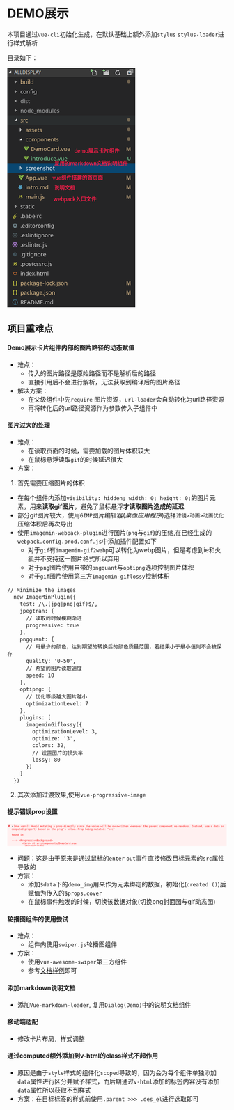 # DEMO展示
本项目通过`vue-cli`初始化生成，在默认基础上额外添加`stylus` `stylus-loader`进行样式解析

目录如下：

![](./screenshot/index.png)

## 项目重难点

#### Demo展示卡片组件内部的图片路径的动态赋值
- 难点：
  + 传入的图片路径是原始路径而不是解析后的路径
  + 直接引用后不会进行解析，无法获取到编译后的图片路径
- 解决方案：
  + 在父级组件中先`require` 图片资源，`url-loader`会自动转化为url路径资源
  + 再将转化后的url路径资源作为参数传入子组件中

#### 图片过大的处理
- 难点：
  + 在读取页面的时候，需要加载的图片体积较大
  + 在鼠标悬浮读取`gif`的时候延迟很大
- 方案：
1. 首先需要压缩图片的体积
  + 在每个组件内添加`visibility: hidden; width: 0; height: 0;`的图片元素，用来**读取gif图片**，避免了鼠标悬浮**才读取图片造成的延迟**
  + 部分gif图片较大，使用`GIMP`图片编辑器(*桌面应用程序*)选择`滤镜>动画>动画优化`压缩体积后再次导出
  + 使用`imagemin-webpack-plugin`进行图片(`png`与`gif`)的压缩,在已经生成的`webpack.config.prod.conf.js`中添加插件配置如下
    * 对于`gif`有`imagemin-gif2webp`可以转化为webp图片，但是考虑到ie和火狐并不支持这一图片格式所以弃用
    * 对于`png`图片使用自带的`pngquant`与`optipng`选项控制图片体积
    * 对于`gif`图片使用第三方`imagemin-giflossy`控制体积
  ```
  // Minimize the images
    new ImageMinPlugin({
      test: /\.(jpg|png|gif)$/,
      jpegtran: {
        // 读取的时候模糊渐进
        progressive: true
      },
      pngquant: {
        // 用最少的颜色，达到期望的转换后的颜色质量范围，若结果小于最小值则不会被保存
        quality: '0-50',
        // 希望的图片读取速度
        speed: 10
      },
      optipng: {
        // 优化等级越大图片越小
        optimizationLevel: 7
      },
      plugins: [
        imageminGiflossy({
          optimizationLevel: 3,
          optimize: '3',
          colors: 32,
          // 设置图片的损失率
          lossy: 80
        })
      ]
    })
  ```
2. 其次添加过渡效果,使用`vue-progressive-image`

#### 提示错误prop设置
![](./screenshot/error_prop.png)
- 问题：这是由于原来是通过鼠标的`enter` `out`事件直接修改目标元素的`src`属性导致的
- 方案：
  + 添加`$data`下的`demo_img`用来作为元素绑定的数据，初始化(`created ()`)后赋值为传入的`$props.cover`
  + 在鼠标事件触发的时候，切换该数据对象(切换png封面图与gif动态图)

#### 轮播图组件的使用尝试
- 难点：
  + 组件内使用`swiper.js`轮播图组件
- 方案：
  + 使用`vue-awesome-swiper`第三方组件
  + 参考[文档样例](https://www.npmjs.com/package/vue-awesome-swiper)即可

#### 添加markdown说明文档
- 添加`Vue-markdown-loader`, 复用`Dialog(Demo)`中的说明文档组件

#### 移动端适配
- 修改卡片布局，样式调整

#### 通过computed额外添加到v-html的class样式不起作用
- 原因是由于`style`样式的组件化`scoped`导致的，因为会为每个组件单独添加`data`属性进行区分并赋予样式，而后期通过`v-html`添加的标签内容没有添加`data`属性所以获取不到样式
- 方案：在目标标签的样式前使用`.parent >>> .des_el`进行选取即可